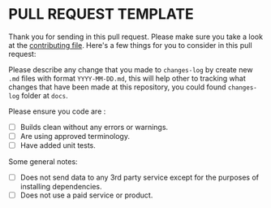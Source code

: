 # PULL REQUEST TEMPLATE

Thank you for sending in this pull request. Please make sure you take a look at the [contributing file](../../CONTRIBUTING.md). Here's a few things for you to consider in this pull request:

Please describe any change that you made to `changes-log` by create new `.md` files with format `YYYY-MM-DD.md`, this will help other to tracking what changes that have been made at this repository, you could found `changes-log` folder at `docs`.

Please ensure you code are :

- [ ] Builds clean without any errors or warnings.
- [ ] Are using approved terminology.
- [ ] Have added unit tests.

Some general notes:

- [ ] Does not send data to any 3rd party service except for the purposes of installing dependencies.
- [ ] Does not use a paid service or product.
